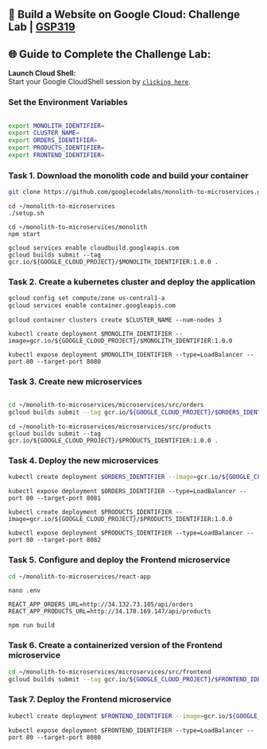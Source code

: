 ## 🚀 Build a Website on Google Cloud: Challenge Lab | [GSP319](https://www.cloudskillsboost.google/focuses/11765?parent=catalog)


## 🌐 **Guide to Complete the Challenge Lab:**

 **Launch Cloud Shell:**  
   Start your Google CloudShell session by [``clicking here``](https://console.cloud.google.com/home/dashboard?project=&pli=1&cloudshell=true).

### Set the Environment Variables #######
```bash

export MONOLITH_IDENTIFIER=
export CLUSTER_NAME=
export ORDERS_IDENTIFIER=
export PRODUCTS_IDENTIFIER=
export FRONTEND_IDENTIFIER=

```
### Task 1. Download the monolith code and build your container ###
```bash
git clone https://github.com/googlecodelabs/monolith-to-microservices.git
```
```
cd ~/monolith-to-microservices
./setup.sh
```
```
cd ~/monolith-to-microservices/monolith
npm start
```
```
gcloud services enable cloudbuild.googleapis.com
gcloud builds submit --tag gcr.io/${GOOGLE_CLOUD_PROJECT}/$MONOLITH_IDENTIFIER:1.0.0 .

```
### Task 2. Create a kubernetes cluster and deploy the application ###
```bash
gcloud config set compute/zone us-central1-a
gcloud services enable container.googleapis.com
```
```
gcloud container clusters create $CLUSTER_NAME --num-nodes 3
```
```
kubectl create deployment $MONOLITH_IDENTIFIER --image=gcr.io/${GOOGLE_CLOUD_PROJECT}/$MONOLITH_IDENTIFIER:1.0.0
```
```
kubectl expose deployment $MONOLITH_IDENTIFIER --type=LoadBalancer --port 80 --target-port 8080
```
###  Task 3. Create new microservices ###
```bash

cd ~/monolith-to-microservices/microservices/src/orders
gcloud builds submit --tag gcr.io/${GOOGLE_CLOUD_PROJECT}/$ORDERS_IDENTIFIER:1.0.0 .
```
```
cd ~/monolith-to-microservices/microservices/src/products
gcloud builds submit --tag gcr.io/${GOOGLE_CLOUD_PROJECT}/$PRODUCTS_IDENTIFIER:1.0.0 .

```
### Task 4. Deploy the new microservices ###
```bash
kubectl create deployment $ORDERS_IDENTIFIER --image=gcr.io/${GOOGLE_CLOUD_PROJECT}/$ORDERS_IDENTIFIER:1.0.0
```
```
kubectl expose deployment $ORDERS_IDENTIFIER --type=LoadBalancer --port 80 --target-port 8081
```
```
kubectl create deployment $PRODUCTS_IDENTIFIER --image=gcr.io/${GOOGLE_CLOUD_PROJECT}/$PRODUCTS_IDENTIFIER:1.0.0
```
```
kubectl expose deployment $PRODUCTS_IDENTIFIER --type=LoadBalancer --port 80 --target-port 8082
```

### Task 5. Configure and deploy the Frontend microservice ###

```bash
cd ~/monolith-to-microservices/react-app
```
```
nano .env

REACT_APP_ORDERS_URL=http://34.132.73.105/api/orders
REACT_APP_PRODUCTS_URL=http://34.170.169.147/api/products
```
```
npm run build
```

### Task 6. Create a containerized version of the Frontend microservice ###
```bash
cd ~/monolith-to-microservices/microservices/src/frontend
gcloud builds submit --tag gcr.io/${GOOGLE_CLOUD_PROJECT}/$FRONTEND_IDENTIFIER:1.0.0 .
```
### Task 7. Deploy the Frontend microservice ###
```bash
kubectl create deployment $FRONTEND_IDENTIFIER --image=gcr.io/${GOOGLE_CLOUD_PROJECT}/$FRONTEND_IDENTIFIER:1.0.0
```
```
kubectl expose deployment $FRONTEND_IDENTIFIER --type=LoadBalancer --port 80 --target-port 8080
```
